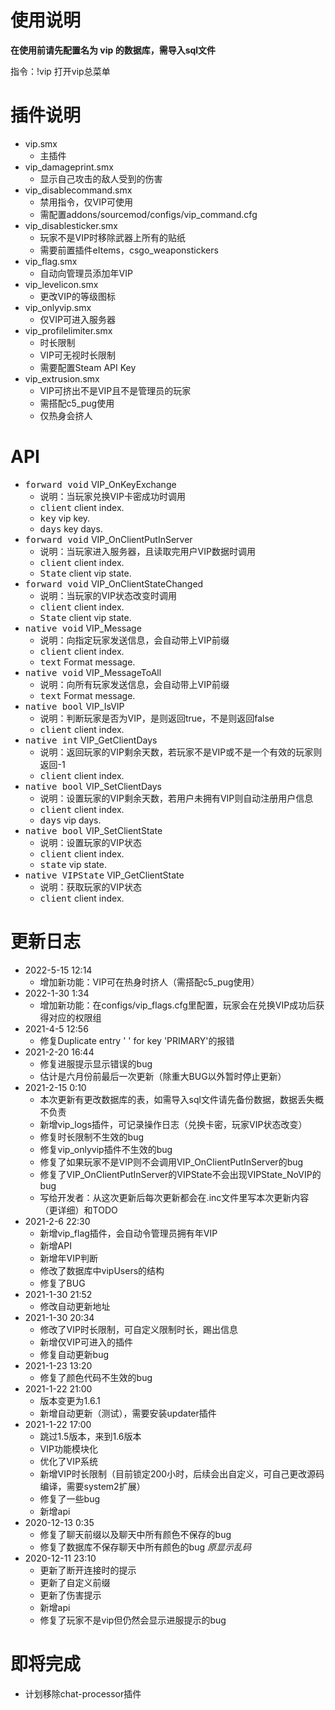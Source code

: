 # 使用说明
**在使用前请先配置名为 vip 的数据库，需导入sql文件**

指令：!vip 打开vip总菜单

# 插件说明

- vip.smx
  - 主插件
- vip_damageprint.smx
  - 显示自己攻击的敌人受到的伤害
- vip_disablecommand.smx
  - 禁用指令，仅VIP可使用
  - 需配置addons/sourcemod/configs/vip_command.cfg
- vip_disablesticker.smx
  - 玩家不是VIP时移除武器上所有的贴纸
  - 需要前置插件eItems，csgo_weaponstickers
- vip_flag.smx
  - 自动向管理员添加年VIP
- vip_levelicon.smx
  - 更改VIP的等级图标
- vip_onlyvip.smx
  - 仅VIP可进入服务器
- vip_profilelimiter.smx
  - 时长限制
  - VIP可无视时长限制
  - 需要配置Steam API Key
- vip_extrusion.smx
  - VIP可挤出不是VIP且不是管理员的玩家
  - 需搭配c5_pug使用
  - 仅热身会挤人

# API
- <kbd>forward void</kbd> VIP_OnKeyExchange
    - 说明：当玩家兑换VIP卡密成功时调用
    - <kbd>client</kbd> client index.
    - <kbd>key</kbd> vip key.
    - <kbd>days</kbd> key days.
- <kbd>forward void</kbd> VIP_OnClientPutInServer
    - 说明：当玩家进入服务器，且读取完用户VIP数据时调用
    - <kbd>client</kbd> client index.
    - <kbd>State</kbd> client vip state.
- <kbd>forward void</kbd> VIP_OnClientStateChanged
    - 说明：当玩家的VIP状态改变时调用
    - <kbd>client</kbd> client index.
    - <kbd>State</kbd> client vip state.
- <kbd>native void</kbd> VIP_Message
    - 说明：向指定玩家发送信息，会自动带上VIP前缀
    - <kbd>client</kbd> client index.
    - <kbd>text</kbd> Format message.
- <kbd>native void</kbd> VIP_MessageToAll
    - 说明：向所有玩家发送信息，会自动带上VIP前缀
    - <kbd>text</kbd> Format message.
- <kbd>native bool</kbd> VIP_IsVIP
    - 说明：判断玩家是否为VIP，是则返回true，不是则返回false
    - <kbd>client</kbd> client index.
- <kbd>native int</kbd> VIP_GetClientDays
    - 说明：返回玩家的VIP剩余天数，若玩家不是VIP或不是一个有效的玩家则返回-1
    - <kbd>client</kbd> client index.
- <kbd>native bool</kbd> VIP_SetClientDays
    - 说明：设置玩家的VIP剩余天数，若用户未拥有VIP则自动注册用户信息
    - <kbd>client</kbd> client index.
    - <kbd>days</kbd> vip days.
- <kbd>native bool</kbd> VIP_SetClientState
    - 说明：设置玩家的VIP状态
    - <kbd>client</kbd> client index.
    - <kbd>state</kbd> vip state.
- <kbd>native VIPState</kbd> VIP_GetClientState
    - 说明：获取玩家的VIP状态
    - <kbd>client</kbd> client index.
# 更新日志

- 2022-5-15 12:14
  - 增加新功能：VIP可在热身时挤人（需搭配c5_pug使用）
- 2022-1-30 1:34
  - 增加新功能：在configs/vip_flags.cfg里配置，玩家会在兑换VIP成功后获得对应的权限组
- 2021-4-5 12:56
  - 修复Duplicate entry ' ' for key 'PRIMARY'的报错
- 2021-2-20 16:44
  - 修复进服提示显示错误的bug
  - 估计是六月份前最后一次更新（除重大BUG以外暂时停止更新）
- 2021-2-15 0:10
  - 本次更新有更改数据库的表，如需导入sql文件请先备份数据，数据丢失概不负责
  - 新增vip_logs插件，可记录操作日志（兑换卡密，玩家VIP状态改变）
  - 修复时长限制不生效的bug
  - 修复vip_onlyvip插件不生效的bug
  - 修复了如果玩家不是VIP则不会调用VIP_OnClientPutInServer的bug
  - 修复了VIP_OnClientPutInServer的VIPState不会出现VIPState_NoVIP的bug
  - 写给开发者：从这次更新后每次更新都会在.inc文件里写本次更新内容（更详细）和TODO
- 2021-2-6 22:30
  - 新增vip_flag插件，会自动令管理员拥有年VIP
  - 新增API
  - 新增年VIP判断
  - 修改了数据库中vipUsers的结构
  - 修复了BUG
- 2021-1-30 21:52
  - 修改自动更新地址
- 2021-1-30 20:34
  - 修改了VIP时长限制，可自定义限制时长，踢出信息
  - 新增仅VIP可进入的插件
  - 修复自动更新bug
- 2021-1-23 13:20
  - 修复了颜色代码不生效的bug
- 2021-1-22 21:00
  - 版本变更为1.6.1
  - 新增自动更新（测试），需要安装updater插件
- 2021-1-22 17:00
  - 跳过1.5版本，来到1.6版本
  - VIP功能模块化
  - 优化了VIP系统
  - 新增VIP时长限制（目前锁定200小时，后续会出自定义，可自己更改源码编译，需要system2扩展）
  - 修复了一些bug
  - 新增api
- 2020-12-13 0:35
  - 修复了聊天前缀以及聊天中所有颜色不保存的bug
  - 修复了数据库不保存聊天中所有颜色的bug *原显示乱码*
- 2020-12-11 23:10
  - 更新了断开连接时的提示
  - 更新了自定义前缀
  - 更新了伤害提示
  - 新增api
  - 修复了玩家不是vip但仍然会显示进服提示的bug
# 即将完成

- 计划移除chat-processor插件